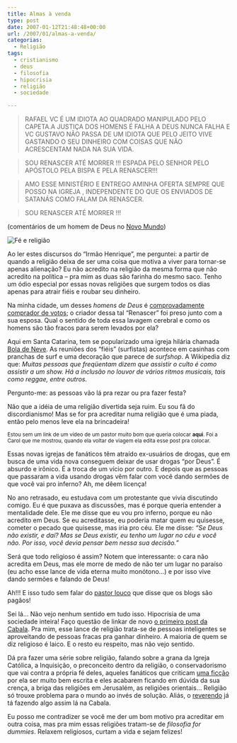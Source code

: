 ```yaml
---
title: Almas à venda
type: post
date: 2007-01-12T21:48:48+00:00
url: /2007/01/almas-a-venda/
categorias:
  - Religião
tags:
  - cristianismo
  - deus
  - filosofia
  - hipocrisia
  - religião
  - sociedade

---
```

> RAFAEL VC É UM IDIOTA AO QUADRADO MANIPULADO PELO CAPETA.A JUSTIÇA DOS HOMENS É FALHA A DEUS NUNCA FALHA E VC GUSTAVO NÃO PASSA DE UM IDIOTA QUE PELO JEITO VIVE GASTANDO O SEU DINHEIRO COM COISAS QUE NÃO ACRESCENTAM NADA NA SUA VIDA.

> SOU RENASCER ATÉ MORRER !!! ESPADA PELO SENHOR PELO APÓSTOLO PELA BISPA E PELA RENASCER!!!

> AMO ESSE MINISTÉRIO E ENTREGO AMINHA OFERTA SEMPRE QUE POSSO NA IGREJA , INDEPENDENTE DO QUE OS ENVIADOS DE SATANÁS COMO FALAM DA RENASCER.

> SOU RENASCER ATÉ MORRER !!!

(comentários de um homem de Deus no [Novo Mundo][1])

![Fé e religião](/wp-content/uploads/2007/01/fe_religiao01.jpg)

Ao ler estes discursos do “Irmão Henrique”, me perguntei: a partir de quando a religião deixa de ser uma coisa que motiva a viver para tornar-se apenas alienação? Eu não acredito na religião da mesma forma que não acredito na política – pra mim as duas são farinha do mesmo saco. Tenho um ódio especial por essas novas religiões que surgem todos os dias apenas para atrair fiéis e roubar seu dinheiro.

Na minha cidade, um desses _homens de Deus_ é [comprovadamente comprador de votos][2]; o criador dessa tal “Renascer” foi preso junto com a sua esposa. Qual o sentido de toda essa lavagem cerebral e como os homens são tão fracos para serem levados por ela?

Aqui em Santa Catarina, tem se popularizado uma igreja hilária chamada [Bola de Neve][3]. As reuniões dos “fiéis” (surfistas) acontece em casinhas com pranchas de surf e uma decoração que parece de _surfshop_. A Wikipedia diz que: _Muitas pessoas que freqüentam dizem que assistir o culto é como assistir a um show. Há a inclusão no louvor de vários ritmos musicais, tais como reggae, entre outros._

Pergunto-me: as pessoas vão lá pra rezar ou pra fazer festa?

Não que a idéia de uma religião divertida seja ruim. Eu sou fã do discordianismo! Mas se for pra acreditar numa religião que é uma piada, então pelo menos leve ela na brincadeira!

<small>Estou sem um link de um vídeo de um pastor muito bom que queria colocar <strong>aqui</strong>. Foi a Carol que me mostrou, quando ela voltar de viagem ela edita esse post pra colocar.</small>

Essas novas igrejas de fanáticos têm atraído ex-usuários de drogas, que em busca de uma vida nova conseguem deixar de usar drogas “por Deus”. É absurdo e irônico. É a troca de um vício por outro. E depois que as pessoas que passaram a vida usando drogas vêm falar com você dando sermões de que você vai pro inferno? Ah, me dêem licença!

No ano retrasado, eu estudava com um protestante que vivia discutindo comigo. Eu é que puxava as discussões, mas é porque queria entender a mentalidade dele. Ele me disse que eu vou pro inferno, porque eu não acredito em Deus. Se eu acreditasse, eu poderia matar quem eu quisesse, cometer o pecado que quisesse, mas iria pro céu. Ele me disse: _“Se Deus não existir, e daí? Mas se Deus existir, eu tenho um lugar no céu e você não. Por isso, você devia pensar bem nessa sua decisão.”_

Será que todo religioso é assim? Notem que interessante: o cara não acredita em Deus, mas ele morre de medo de não ter um lugar no paraíso (eu acho esse lance de vida eterna muito monótono…) e por isso vive dando sermões e falando de Deus!

Ah!!! E isso tudo sem falar do [pastor louco][4] que disse que os blogs são pagãos!

Sei lá… Não vejo nenhum sentido em tudo isso. Hipocrisia de uma sociedade inteira! Faço questão de linkar de novo [o primeiro post da Cabala][5]. Pra mim, esse lance de religião trata-se de pessoas inteligentes se aproveitando de pessoas fracas pra ganhar dinheiro. A maioria de quem se diz religioso é laico. E o resto eu respeito, mas não vejo sentido.

Dá pra fazer uma série sobre religião, falando sobre a grana da Igreja Católica, a Inquisição, o preconceito dentro da religião, o conservadorismo que vai contra a própria fé deles, aqueles fanáticos que criticam [uma ficção][6] por ela ser muito bem escrita e eles acabarem ficando em dúvida da sua crença, a briga das religiões em Jerusalém, as religiões orientais… Religião só trouxe problema para o mundo ao invés de solução. Aliás, o [reverendo][7] já tá fazendo algo assim lá na Cabala.

Eu posso me contradizer se você me der um bom motivo pra acreditar em outra coisa, mas pra mim essas religiões tratam-se de _filosofia for dummies_. Relaxem religiosos, curtam a vida e sejam felizes!

 [1]: http://novo-mundo.org/log/2006/12/01/dono-da-renascer-vai-rezar-na-cadeia/
 [2]: http://www.youtube.com/results?search_query=itaja%C3%AD+francelino
 [3]: http://pt.wikipedia.org/wiki/Igreja_Bola_de_Neve
 [4]: /2006/10/blog-pagao/
 [5]: http://1001gatos.org/5/
 [6]: http://pt.wikipedia.org/wiki/O_C%C3%B3digo_da_Vinci
 [7]: http://1001gatos.org/

